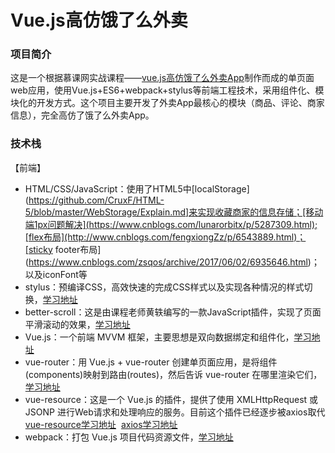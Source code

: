 # Vue.js高仿饿了么外卖

### 项目简介

这是一个根据慕课网实战课程——[vue.js高仿饿了么外卖App](https://coding.imooc.com/class/74.html)制作而成的单页面web应用，使用Vue.js+ES6+webpack+stylus等前端工程技术，采用组件化、模块化的开发方式。这个项目主要开发了外卖App最核心的模块（商品、评论、商家信息），完全高仿了饿了么外卖App。<br>

### 技术栈

【前端】<br>
- HTML/CSS/JavaScript：使用了HTML5中[localStorage](https://github.com/CruxF/HTML-5/blob/master/WebStorage/Explain.md]来实现收藏商家的信息存储；[移动端1px问题解决](https://www.cnblogs.com/lunarorbitx/p/5287309.html);[flex布局](http://www.cnblogs.com/fengxiongZz/p/6543889.html)；[sticky footer布局](https://www.cnblogs.com/zsqos/archive/2017/06/02/6935646.html)；以及iconFont等<br>
- stylus：预编译CSS，高效快速的完成CSS样式以及实现各种情况的样式切换，[学习地址](http://www.zhangxinxu.com/jq/stylus/)<br>
- better-scroll：这是由课程老师黄轶编写的一款JavaScript插件，实现了页面平滑滚动的效果，[学习地址](https://github.com/ustbhuangyi/better-scroll)<br>
- Vue.js：一个前端 MVVM 框架，主要思想是双向数据绑定和组件化，[学习地址](https://cn.vuejs.org/)<br>
- vue-router：用 Vue.js + vue-router 创建单页面应用，是将组件(components)映射到路由(routes)，然后告诉 vue-router 在哪里渲染它们，[学习地址](https://router.vuejs.org/zh-cn/)<br>
- vue-resource：这是一个 Vue.js 的插件，提供了使用 XMLHttpRequest 或 JSONP 进行Web请求和处理响应的服务。目前这个插件已经逐步被axios取代<br>
[vue-resource学习地址](https://github.com/pagekit/vue-resource)  [axios学习地址](https://github.com/axios/axios)<br>
- webpack：打包 Vue.js 项目代码资源文件，[学习地址](https://doc.webpack-china.org/)<br>


